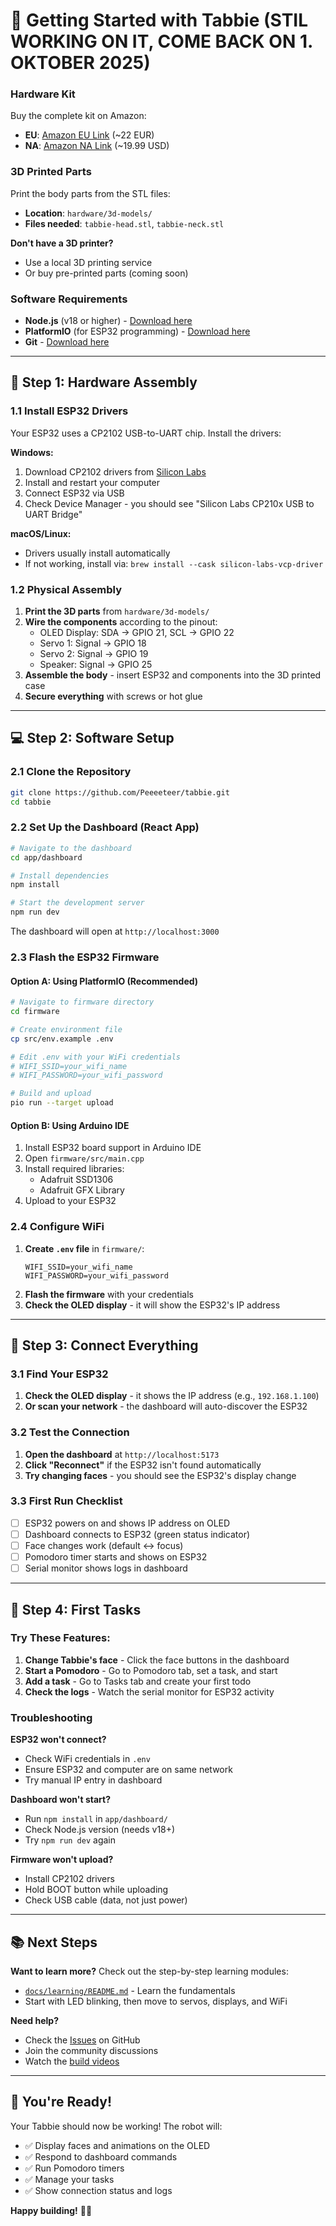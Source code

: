 # 🚀 Getting Started with Tabbie (STIL WORKING ON IT, COME BACK ON 1. OKTOBER 2025)

### Hardware Kit
Buy the complete kit on Amazon:
- **EU**: [Amazon EU Link](https://amzn.to/4jXdnxq) (~22 EUR)
- **NA**: [Amazon NA Link](https://amzn.to//42Nb3lt) (~19.99 USD)


### 3D Printed Parts
Print the body parts from the STL files:
- **Location**: `hardware/3d-models/`
- **Files needed**: `tabbie-head.stl`, `tabbie-neck.stl`


**Don't have a 3D printer?** 
- Use a local 3D printing service
- Or buy pre-printed parts (coming soon)

### Software Requirements
- **Node.js** (v18 or higher) - [Download here](https://nodejs.org/)
- **PlatformIO** (for ESP32 programming) - [Download here](https://platformio.org/)
- **Git** - [Download here](https://git-scm.com/)

---

## 🔧 Step 1: Hardware Assembly

### 1.1 Install ESP32 Drivers
Your ESP32 uses a CP2102 USB-to-UART chip. Install the drivers:

**Windows:**
1. Download CP2102 drivers from [Silicon Labs](https://www.silabs.com/developer-tools/usb-to-uart-bridge-vcp-drivers?tab=downloads)
2. Install and restart your computer
3. Connect ESP32 via USB
4. Check Device Manager - you should see "Silicon Labs CP210x USB to UART Bridge"

**macOS/Linux:**
- Drivers usually install automatically
- If not working, install via: `brew install --cask silicon-labs-vcp-driver`

### 1.2 Physical Assembly
1. **Print the 3D parts** from `hardware/3d-models/`
2. **Wire the components** according to the pinout:
   - OLED Display: SDA → GPIO 21, SCL → GPIO 22
   - Servo 1: Signal → GPIO 18
   - Servo 2: Signal → GPIO 19
   - Speaker: Signal → GPIO 25
3. **Assemble the body** - insert ESP32 and components into the 3D printed case
4. **Secure everything** with screws or hot glue

---

## 💻 Step 2: Software Setup

### 2.1 Clone the Repository
```bash
git clone https://github.com/Peeeeteer/tabbie.git
cd tabbie
```

### 2.2 Set Up the Dashboard (React App)
```bash
# Navigate to the dashboard
cd app/dashboard

# Install dependencies
npm install

# Start the development server
npm run dev
```

The dashboard will open at `http://localhost:3000`

### 2.3 Flash the ESP32 Firmware

#### Option A: Using PlatformIO (Recommended)
```bash
# Navigate to firmware directory
cd firmware

# Create environment file
cp src/env.example .env

# Edit .env with your WiFi credentials
# WIFI_SSID=your_wifi_name
# WIFI_PASSWORD=your_wifi_password

# Build and upload
pio run --target upload
```

#### Option B: Using Arduino IDE
1. Install ESP32 board support in Arduino IDE
2. Open `firmware/src/main.cpp`
3. Install required libraries:
   - Adafruit SSD1306
   - Adafruit GFX Library
4. Upload to your ESP32

### 2.4 Configure WiFi
1. **Create `.env` file** in `firmware/`:
   ```env
   WIFI_SSID=your_wifi_name
   WIFI_PASSWORD=your_wifi_password
   ```
2. **Flash the firmware** with your credentials
3. **Check the OLED display** - it will show the ESP32's IP address

---

## 🔗 Step 3: Connect Everything

### 3.1 Find Your ESP32
1. **Check the OLED display** - it shows the IP address (e.g., `192.168.1.100`)
2. **Or scan your network** - the dashboard will auto-discover the ESP32

### 3.2 Test the Connection
1. **Open the dashboard** at `http://localhost:5173`
2. **Click "Reconnect"** if the ESP32 isn't found automatically
3. **Try changing faces** - you should see the ESP32's display change

### 3.3 First Run Checklist
- [ ] ESP32 powers on and shows IP address on OLED
- [ ] Dashboard connects to ESP32 (green status indicator)
- [ ] Face changes work (default ↔ focus)
- [ ] Pomodoro timer starts and shows on ESP32
- [ ] Serial monitor shows logs in dashboard

---

## 🎯 Step 4: First Tasks

### Try These Features:
1. **Change Tabbie's face** - Click the face buttons in the dashboard
2. **Start a Pomodoro** - Go to Pomodoro tab, set a task, and start
3. **Add a task** - Go to Tasks tab and create your first todo
4. **Check the logs** - Watch the serial monitor for ESP32 activity

### Troubleshooting
**ESP32 won't connect?**
- Check WiFi credentials in `.env`
- Ensure ESP32 and computer are on same network
- Try manual IP entry in dashboard

**Dashboard won't start?**
- Run `npm install` in `app/dashboard/`
- Check Node.js version (needs v18+)
- Try `npm run dev` again

**Firmware won't upload?**
- Install CP2102 drivers
- Hold BOOT button while uploading
- Check USB cable (data, not just power)

---

## 📚 Next Steps

**Want to learn more?** Check out the step-by-step learning modules:
- [`docs/learning/README.md`](learning/README.md) - Learn the fundamentals
- Start with LED blinking, then move to servos, displays, and WiFi

**Need help?**
- Check the [Issues](https://github.com/Peeeeteer/tabbie/issues) on GitHub
- Join the community discussions
- Watch the [build videos](https://www.youtube.com/@looyd1)

---

## 🎉 You're Ready!

Your Tabbie should now be working! The robot will:
- ✅ Display faces and animations on the OLED
- ✅ Respond to dashboard commands
- ✅ Run Pomodoro timers
- ✅ Manage your tasks
- ✅ Show connection status and logs

**Happy building!** 🤖✨
